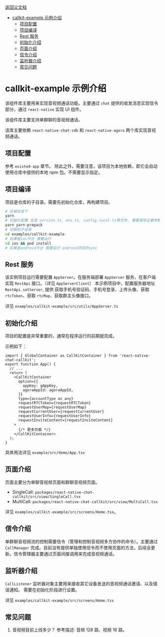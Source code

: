 [返回父文档](./index.md)

- [callkit-example 示例介绍](#callkit-example-示例介绍)
  - [项目配置](#项目配置)
  - [项目编译](#项目编译)
  - [Rest 服务](#rest-服务)
  - [初始化介绍](#初始化介绍)
  - [页面介绍](#页面介绍)
  - [信令介绍](#信令介绍)
  - [监听器介绍](#监听器介绍)
  - [常见问题](#常见问题)

# callkit-example 示例介绍

该组件库主要用来实现音视频通话功能。主要通过 `chat` 提供的收发消息实现信令部分，通过 `react-native` 实现 UI 组件。

该组件库主要支持单群聊的音视频通话。

该库主要依赖 `react-native-chat-sdk` 和 `react-native-agora` 两个库实现音视频通话。

## 项目配置

参考 `existed-app` 章节。
除此之外，需要注意，该项目为本地依赖，即它会自动使用仓库中提供的本地 npm 包。不需要显示指定。

## 项目编译

项目是仓库的子目录。需要先初始化仓库，再构建项目。

```sh
# 在根目录下
yarn
# 初始化配置 生成 version.ts, env.ts, config.local.ts等文件, 需要填写必要参数
yarn yarn-prepack
# 切换到子目录
cd examples/callkit-example
# 如果是ios平台 需要运行
cd ios && pod install
# 如果是android平台 需要运行 android项目的sync
```

## Rest 服务

该实例项目运行需要配置 `AppServer`。在服务端部署 `AppServer` 服务，在客户端 实现 `RestApi` 接口。（详见 `AppServerClient`）
本示例项目中，配置服务器地址 `RestApi.setServer`, 提供 获取手机号验证码、手机号登录、上传头像、获取 `rtcToken`、获取 `rtcMap`、获取群主头像接口。

详见 `examples/callkit-example/src/utils/AppServer.ts`

## 初始化介绍

项目的配置是非常重要的，通常在程序运行的前期就完成。

示例如下：

```tsx
import { GlobalContainer as CallKitContainer } from 'react-native-chat-callkit';
export function App() {
  // ...
  return (
    <CallKitContainer
      option={{
        appKey: gAppKey,
        agoraAppId: agoraAppId,
      }}
      type={accountType as any}
      requestRTCToken={requestRTCToken}
      requestUserMap={requestUserMap}
      requestCurrentUser={requestCurrentUser}
      requestUserInfo={requestUserInfo}
      requestInviteContent={requestInviteContent}
    >
      {/* 更多页面 */}
    </CallKitContainer>
  );
}
```

具体用法详见 `example/src/demo/App.tsx`

## 页面介绍

页面主要分为单聊音视频页面和群聊音视频页面。

- SingleCall: `packages/react-native-chat-callkit/src/view/SingleCall.tsx`
- MultiCall: `packages/react-native-chat-callkit/src/view/MultiCall.tsx`

详见 `examples/callkit-example/src/screens/Home.tsx`。

## 信令介绍

单群聊音视频流的控制需要信令（管理和控制音视频多方协作的命令）。主要通过 `CallManager` 完成。目前没有提供单独使用信令而不使用页面的方法，后续会更新。信令管理器主要通过页面间接调用来完成音视频通话。

## 监听器介绍

`CallListener` 监听器对象主要用来接收其它设备发送的音视频通话邀请、以及错误通知。
需要在初始化阶段进行设置。

详见 `examples/callkit-example/src/screens/Home.tsx`

## 常见问题

1. 音视频目前上线多少？
   参考描述: 音频 128 路、视频 16 路。
